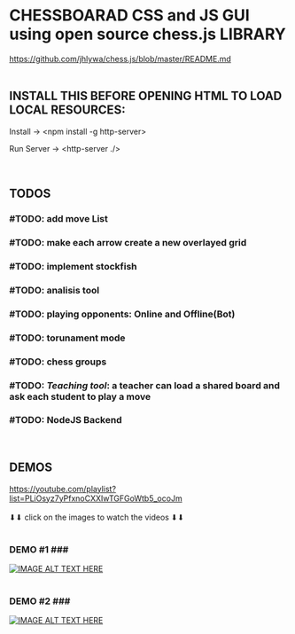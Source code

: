 # CHESSBOARAD CSS and JS GUI using open source chess.js LIBRARY #
https://github.com/jhlywa/chess.js/blob/master/README.md
<br><br>

## INSTALL THIS BEFORE OPENING HTML TO LOAD LOCAL RESOURCES: ##

Install ->
<npm install -g http-server>

Run Server ->
<http-server ./>

<br>

## TODOS ##

### #TODO: add move List ###
### #TODO: make each arrow create a new overlayed grid ###
### #TODO: implement stockfish ###
### #TODO: analisis tool ###
### #TODO: playing opponents: Online and Offline(Bot) ###
### #TODO: torunament mode ###
### #TODO: chess groups ###
### #TODO: *Teaching tool*: a teacher can load a shared board and ask each student to play a move ###
### #TODO: NodeJS Backend ###
  
<br>
  
## DEMOS ##
https://youtube.com/playlist?list=PLiOsyz7yPfxnoCXXIwTGFGoWtb5_ocoJm
<br><br>
⬇⬇ click on the images to watch the videos ⬇⬇
<br><br>
### DEMO #1 ###<br>
[![IMAGE ALT TEXT HERE](https://img.youtube.com/vi/wPcclE0RZEI/0.jpg)](https://www.youtube.com/watch?v=wPcclE0RZEI)<br><br>
### DEMO #2 ###<br>
[![IMAGE ALT TEXT HERE](https://img.youtube.com/vi/N6eQFfK9Tbg/0.jpg)](https://www.youtube.com/watch?v=N6eQFfK9Tbg)<br><br>
